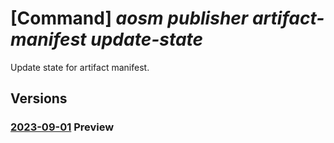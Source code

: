 # [Command] _aosm publisher artifact-manifest update-state_

Update state for artifact manifest.

## Versions

### [2023-09-01](/Resources/mgmt-plane/L3N1YnNjcmlwdGlvbnMve30vcmVzb3VyY2Vncm91cHMve30vcHJvdmlkZXJzL21pY3Jvc29mdC5oeWJyaWRuZXR3b3JrL3B1Ymxpc2hlcnMve30vYXJ0aWZhY3RzdG9yZXMve30vYXJ0aWZhY3RtYW5pZmVzdHMve30vdXBkYXRlc3RhdGU=/2023-09-01.xml) **Preview**

<!-- mgmt-plane /subscriptions/{}/resourcegroups/{}/providers/microsoft.hybridnetwork/publishers/{}/artifactstores/{}/artifactmanifests/{}/updatestate 2023-09-01 -->
